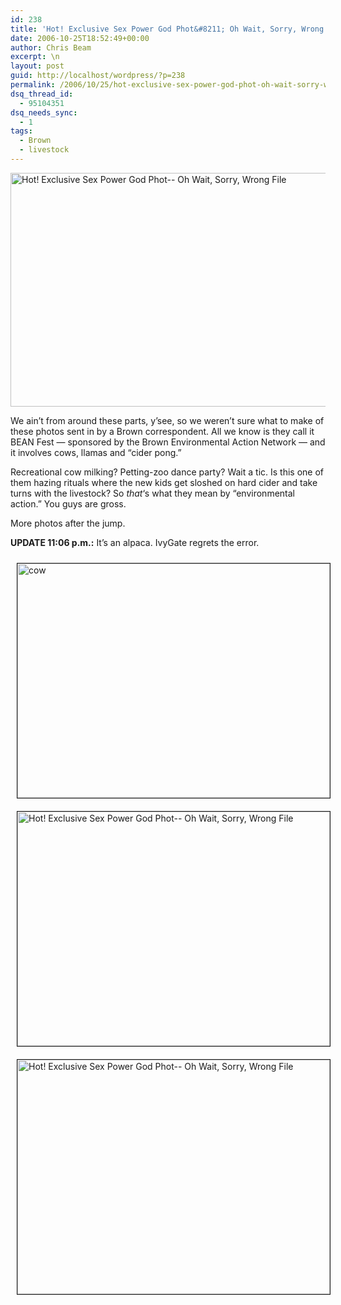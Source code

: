```yaml
---
id: 238
title: 'Hot! Exclusive Sex Power God Phot&#8211; Oh Wait, Sorry, Wrong File'
date: 2006-10-25T18:52:49+00:00
author: Chris Beam
excerpt: \n
layout: post
guid: http://localhost/wordpress/?p=238
permalink: /2006/10/25/hot-exclusive-sex-power-god-phot-oh-wait-sorry-wrong-file/
dsq_thread_id:
  - 95104351
dsq_needs_sync:
  - 1
tags:
  - Brown
  - livestock
---
```

<img width="545" height="374" border="0" src="http://www.ivygateblog.com/wp-content/uploads/2006/10/beanfestllama.jpg" alt="Hot! Exclusive Sex Power God Phot-- Oh Wait, Sorry, Wrong File" />

We ain&#8217;t from around these parts, y&#8217;see, so we weren&#8217;t sure what to make of these photos sent in by a Brown correspondent.&nbsp;All we know is they call it BEAN Fest &#8212; sponsored by the Brown Environmental Action Network &#8212; and it involves cows, llamas&nbsp;and &#8220;cider pong.&#8221;

Recreational cow milking? Petting-zoo dance party? Wait a tic. Is this one of them hazing rituals where the new kids get sloshed on hard cider and take turns with the livestock? So _that_&#8216;s what they mean by &#8220;environmental action.&#8221; You guys are gross.

More photos after the jump.

**UPDATE 11:06 p.m.:** It&#8217;s an alpaca. IvyGate regrets the error.

<!--more-->

<img width="500" vspace="10" hspace="10" height="375" border="1" src="http://www.ivygateblog.com/wp-content/uploads/2006/10/beanfestcows.jpg" alt="cow" title="cow" />

<img width="500" vspace="10" hspace="10" height="375" border="1" src="http://www.ivygateblog.com/wp-content/uploads/2006/10/beanfestcider.jpg" alt="Hot! Exclusive Sex Power God Phot-- Oh Wait, Sorry, Wrong File" />

<img width="500" vspace="10" hspace="10" height="375" border="1" src="http://www.ivygateblog.com/wp-content/uploads/2006/10/beanfestpong.jpg" alt="Hot! Exclusive Sex Power God Phot-- Oh Wait, Sorry, Wrong File" />